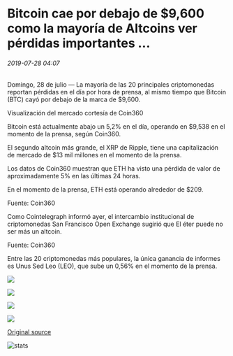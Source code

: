 # Bitcoin cae por debajo de $9,600 como la mayoría de Altcoins ver pérdidas importantes ...

###### 2019-07-28 04:07

Domingo, 28 de julio — La mayoría de las 20 principales criptomonedas reportan pérdidas en el día por hora de prensa, al mismo tiempo que Bitcoin (BTC) cayó por debajo de la marca de $9,600.

Visualización del mercado cortesía de Coin360

Bitcoin está actualmente abajo un 5,2% en el día, operando en $9,538 en el momento de la prensa, según Coin360.

El segundo altcoin más grande, el XRP de Ripple, tiene una capitalización de mercado de $13 mil millones en el momento de la prensa.

Los datos de Coin360 muestran que ETH ha visto una pérdida de valor de aproximadamente 5% en las últimas 24 horas.

En el momento de la prensa, ETH está operando alrededor de $209.

Fuente: Coin360

Como Cointelegraph informó ayer, el intercambio institucional de criptomonedas San Francisco Open Exchange sugirió que El éter puede no ser más un altcoin.

Fuente: Coin360

Entre las 20 criptomonedas más populares, la única ganancia de informes es Unus Sed Leo (LEO), que sube un 0,56% en el momento de la prensa.

![](https://s3.cointelegraph.com/storage/uploads/view/8f519585119b1314e7d9fa4a68a5e96b.png)

![](https://s3.cointelegraph.com/storage/uploads/view/4dee20c905b494008c8f38381a57281c.png)

![](https://s3.cointelegraph.com/storage/uploads/view/44965814ce5cbc13a2871a42532f496e.png)

![](https://s3.cointelegraph.com/storage/uploads/view/d827bac342eacf50e3836ca2a1505792.png)

[Original source](https://cointelegraph.com/news/bitcoin-falls-under-9-600-as-most-altcoins-see-major-losses)

![stats](https://c.statcounter.com/11760860/0/a89fa40b/1/ "stats")